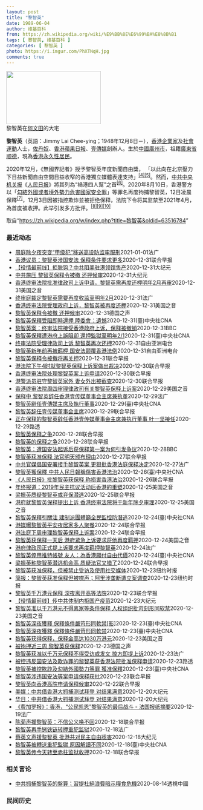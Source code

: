 ```yaml
---
layout: post
title: "黎智英"
date: 1989-06-04
author: 维基百科
from: https://zh.wikipedia.org/wiki/%E9%BB%8E%E6%99%BA%E8%8B%B1
tags: [ 黎智英, 维基百科 ]
categories: [ 黎智英 ]
photo: https://i.imgur.com/PhXTNqH.jpg
comments: true
---
```

<div class="mw-parser-output"><div id="noteTA-3146cf78" class="noteTA"><div class="noteTA-group"><div data-noteta-group-source="module" data-noteta-group="IT"></div></div><div class="noteTA-local"><div data-noteta-code="zh:巧克力; zh-tw:巧克力; zh-hk:朱古力; zh-cn:巧克力;"></div><div data-noteta-code="zh-tw:黑道; zh-hk:黑社會; zh-cn:黑社会;"></div><div data-noteta-code="zh-tw:飯店; zh-hk:酒店; zh-cn:饭店;"></div><div data-noteta-code="zh-tw:伍佛維茲; zh-hk:沃夫維茲 ;zh-cn:沃尔福威茨;"></div></div></div>

<div class="thumb tright"><div class="thumbinner" style="width:252px;"><a href="/wiki/File:Jimmy_Lai_Chee-ying_home_in_Ho_Man_Tin_20200418.png" class="image"><img alt="" src="//upload.wikimedia.org/wikipedia/commons/thumb/9/9f/Jimmy_Lai_Chee-ying_home_in_Ho_Man_Tin_20200418.png/250px-Jimmy_Lai_Chee-ying_home_in_Ho_Man_Tin_20200418.png" decoding="async" width="250" height="140" class="thumbimage" srcset="//upload.wikimedia.org/wikipedia/commons/thumb/9/9f/Jimmy_Lai_Chee-ying_home_in_Ho_Man_Tin_20200418.png/375px-Jimmy_Lai_Chee-ying_home_in_Ho_Man_Tin_20200418.png 1.5x, //upload.wikimedia.org/wikipedia/commons/thumb/9/9f/Jimmy_Lai_Chee-ying_home_in_Ho_Man_Tin_20200418.png/500px-Jimmy_Lai_Chee-ying_home_in_Ho_Man_Tin_20200418.png 2x" data-file-width="861" data-file-height="481"></a>  <div class="thumbcaption"><div class="magnify"><a href="/wiki/File:Jimmy_Lai_Chee-ying_home_in_Ho_Man_Tin_20200418.png" class="internal" title="放大"></a></div>黎智英在<a href="/wiki/%E4%BD%95%E6%96%87%E7%94%B0" title="何文田">何文田</a>的大宅</div></div></div>
<p><b>黎智英</b>（英語：<span lang="en">Jimmy Lai Chee-ying</span>；1948年12月8日<span class="useeditintro" title="Template:BLP editintro">－</span>），<a href="/wiki/%E9%A6%99%E6%B8%AF" title="香港">香港</a><a href="/wiki/%E4%BC%81%E4%B8%9A%E5%AE%B6" title="企业家">企業家</a>及<a href="/wiki/%E7%A4%BE%E6%9C%83%E9%81%8B%E5%8B%95" title="社會運動">社會運動</a>人士，<a href="/wiki/%E4%BD%90%E4%B8%B9%E5%A5%B4" title="佐丹奴">佐丹奴</a>、<a href="/wiki/%E8%98%8B%E6%9E%9C%E6%97%A5%E5%A0%B1_(%E9%A6%99%E6%B8%AF)" title="蘋果日報 (香港)">香港蘋果日報</a>、<a href="/wiki/%E5%A3%B9%E5%82%B3%E5%AA%92" title="壹傳媒">壹傳媒</a>創辦人。生於<a href="/wiki/%E4%B8%AD%E8%8F%AF%E6%B0%91%E5%9C%8B_(%E5%A4%A7%E9%99%B8%E6%99%82%E6%9C%9F)" class="mw-redirect" title="中華民國 (大陸時期)">中國</a><a href="/wiki/%E5%BB%A3%E5%B7%9E%E5%B8%82_(%E4%B8%AD%E8%8F%AF%E6%B0%91%E5%9C%8B)" title="廣州市 (中華民國)">廣州市</a>，祖籍<a href="/wiki/%E5%BB%A3%E6%9D%B1%E7%9C%81_(%E4%B8%AD%E8%8F%AF%E6%B0%91%E5%9C%8B)" title="廣東省 (中華民國)">廣東省</a><a href="/wiki/%E9%A1%BA%E5%BE%B7" class="mw-redirect" title="顺德">顺德</a>，現為<a href="/wiki/%E9%A6%99%E6%B8%AF%E5%B1%85%E6%B0%91#永久性居民" title="香港居民">香港永久性居民</a>。
</p><p>2020年12月，《無國界記者》授予黎智英年度新聞自由獎， 「以此向在北京壓力下日益新聞自由空間日益收窄的香港獨立媒體表達支持」<sup id="cite_ref-6" class="reference"><a href="#cite_note-6">[4]</a></sup><sup id="cite_ref-7" class="reference"><a href="#cite_note-7">[5]</a></sup>。然而，<a href="/wiki/%E4%B8%AD%E5%85%B1%E4%B8%AD%E5%A4%AE%E6%9C%BA%E5%85%B3%E6%8A%A5" title="中共中央机关报">中共中央机关报</a>《<a href="/wiki/%E4%BA%BA%E6%B0%91%E6%97%A5%E6%8A%A5" title="人民日报">人民日报</a>》將其列為“禍港四人幫”之首<sup id="cite_ref-8" class="reference"><a href="#cite_note-8">[6]</a></sup>。2020年8月10日，香港警方以「<a href="/wiki/%E4%B8%AD%E8%8F%AF%E4%BA%BA%E6%B0%91%E5%85%B1%E5%92%8C%E5%9C%8B%E9%A6%99%E6%B8%AF%E7%89%B9%E5%88%A5%E8%A1%8C%E6%94%BF%E5%8D%80%E7%B6%AD%E8%AD%B7%E5%9C%8B%E5%AE%B6%E5%AE%89%E5%85%A8%E6%B3%95" title="中華人民共和國香港特別行政區維護國家安全法">勾結外國或者境外勢力危害國家安全罪</a>」等罪名再度拘捕黎智英，12日凌晨保釋<sup id="cite_ref-9" class="reference"><a href="#cite_note-9">[7]</a></sup>，12月3日因被指控欺诈並被拒绝保释，法院下令将其监禁至2021年4月，為首度被收押。此举引发多方批评。<sup id="cite_ref-10" class="reference"><a href="#cite_note-10">[8]</a></sup><sup id="cite_ref-11" class="reference"><a href="#cite_note-11">[9]</a></sup><sup id="cite_ref-over100_12-0" class="reference"><a href="#cite_note-over100-12">[10]</a></sup>
</p>
</div><noscript><img src="//zh.wikipedia.org/wiki/Special:CentralAutoLogin/start?type=1x1" alt="" title="" width="1" height="1" style="border: none; position: absolute;"></noscript>
<div class="printfooter">取自“<a dir="ltr" href="https://zh.wikipedia.org/w/index.php?title=黎智英&amp;oldid=63516784">https://zh.wikipedia.org/w/index.php?title=黎智英&amp;oldid=63516784</a>”</div><div id="recent-news"><h3>最近动态</h3><ul><li><a href="https://nodebe4.github.io/waimei/2021-01-01/%E5%91%A8%E5%BA%AD%E9%99%A4%E5%A4%95%E5%A4%9C%E7%AA%81%E5%8F%98-%E7%94%B2%E7%BA%A7%E7%8A%AF-%E7%A7%BB%E9%80%81%E9%AB%98%E8%AE%BE%E9%98%B2%E7%9B%91%E7%89%A2%E6%9C%8D%E5%88%91" title="周庭除夕夜突变“甲级犯”移送高设防监牢服刑—— 01/01/2021 - 07:28 港府“屈辱”异见者可谓无所不用其极，壹传媒创办人黎智英被铁链绑腰出庭是一例子，而前香港众志成员周庭在除夕夜突...">周庭除夕夜突变“甲级犯”移送高设防监牢服刑</a><time>2021-01-01</time><a class="tag">法广</a></li>
<li><a href="https://nodebe4.github.io/waimei/2020-12-31/%E9%A6%99%E6%B8%AF%E8%AE%AE%E5%91%98-%E9%BB%8E%E6%99%BA%E8%8B%B1%E6%B6%89%E5%9B%BD%E5%AE%89%E6%B3%95-%E4%BF%9D%E9%87%8A%E6%9D%A1%E4%BB%B6%E8%A6%81%E6%B1%82%E6%9B%B4%E5%A4%9A" title="香港议员：黎智英涉国安法 保释条件要求更多—— 香港终审法院批准律政司就壹传媒创办人黎智英保释案提出的上诉许可，黎智英需即时还押至2月初再讯。香港行政会议成员、资深大律师汤家骅表示，因案件涉及香...">香港议员：黎智英涉国安法 保释条件要求更多</a><time>2020-12-31</time><a class="tag">联合早报</a></li>
<li><a href="https://nodebe4.github.io/waimei/2020-12-31/%E5%BD%B9%E6%83%85%E6%9C%80%E5%89%8D%E7%BA%BF-%E6%8B%92%E8%84%B1%E9%92%A9-%E4%B8%AD%E5%85%B1%E9%98%BB%E7%BE%8E%E9%A9%BB%E6%B8%AF%E9%A2%86%E9%A6%86%E5%94%AE%E4%BA%A7" title="【役情最前线】拒脱钩？中共阻美驻港领馆售产—— 【大纪元2021年01月01日讯】（大纪元香港新闻中心报导）香港终审法院受理律政司上诉申请，壹传媒创办人黎智英遭再度还押；中共阻挠美驻港领事馆出售...">【役情最前线】拒脱钩？中共阻美驻港领馆售产</a><time>2020-12-31</time><a class="tag">大纪元</a></li>
<li><a href="https://nodebe4.github.io/waimei/2020-12-31/%E4%B8%AD%E5%85%B1%E6%96%BD%E5%8E%8B-%E9%BB%8E%E6%99%BA%E8%8B%B1%E4%BF%9D%E9%87%8A%E4%BB%A4%E8%A2%AB%E6%92%A4-%E8%BF%98%E6%8A%BC%E5%80%99%E5%AE%A1" title="中共施压 黎智英保释令被撤 还押候审—— 【大纪元2021年01月01日讯】一个多星期前刚刚获得保释的《苹果日报》创始人黎智英，在2020年最后一天再次被收押。 综合香港媒体报导，终审法院周四（...">中共施压 黎智英保释令被撤 还押候审</a><time>2020-12-31</time><a class="tag">大纪元</a></li>
<li><a href="https://nodebe4.github.io/waimei/2020-12-31/%E9%A6%99%E6%B8%AF%E7%BB%88%E5%AE%A1%E6%B3%95%E9%99%A2%E6%89%B9%E5%87%86%E5%BE%8B%E6%94%BF%E5%8F%B8%E4%B8%8A%E8%AF%89%E7%94%B3%E8%AF%B7-%E9%BB%8E%E6%99%BA%E8%8B%B1%E9%9C%80%E5%86%8D%E5%BA%A6%E8%BF%98%E6%9F%99%E6%98%8E%E5%B9%B42%E6%9C%88%E5%86%8D%E5%AE%A1" title="香港终审法院批准律政司上诉申请，黎智英需再度还柙明年2月再审—— Thu, 31 Dec 2020 15:10:57 GMT 香港壹传媒创办人黎智英在终审法院外被押送进一辆监狱警车。（2020年...">香港终审法院批准律政司上诉申请，黎智英需再度还柙明年2月再审</a><time>2020-12-31</time><a class="tag">美国之音</a></li>
<li><a href="https://nodebe4.github.io/waimei/2020-12-31/%E7%BB%88%E5%AE%A1%E5%BA%AD%E8%A3%81%E5%AE%9A%E9%BB%8E%E6%99%BA%E8%8B%B1%E9%9C%80%E8%A6%81%E5%86%8D%E5%BA%A6%E6%94%B6%E7%9B%91%E8%87%B3%E6%98%8E%E5%B9%B42%E6%9C%88" title="终审庭裁定黎智英需要再度收监至明年2月—— 31/12/2020 - 11:22 香港终审法31日批准律政司的羈押申請，壹傳媒创办人黎智英因此立即需要重新收监至明年2月。高等法院上周批准黎智英的...">终审庭裁定黎智英需要再度收监至明年2月</a><time>2020-12-31</time><a class="tag">法广</a></li>
<li><a href="https://nodebe4.github.io/waimei/2020-12-31/%E9%A6%99%E6%B8%AF%E7%BB%88%E5%AE%A1%E6%B3%95%E9%99%A2%E5%8F%97%E7%90%86%E6%94%BF%E5%BA%9C%E4%B8%8A%E8%AF%89-%E9%BB%8E%E6%99%BA%E8%8B%B1%E8%A2%AB%E5%86%8D%E5%BA%A6%E8%BF%98%E6%9F%99" title="香港终审法院受理政府上诉，黎智英被再度还柙—— Thu, 31 Dec 2020 12:29:17 GMT 香港警察押送壹传媒创办人黎智英离开法院。（2020年12月31日） 香港壹传媒创办人黎...">香港终审法院受理政府上诉，黎智英被再度还柙</a><time>2020-12-31</time><a class="tag">美国之音</a></li>
<li><a href="https://nodebe4.github.io/waimei/2020-12-31/%E9%BB%8E%E6%99%BA%E8%8B%B1%E4%BF%9D%E9%87%8A%E4%BB%A4%E8%A2%AB%E6%92%A4-%E8%BF%98%E6%8A%BC%E5%80%99%E5%AE%A1" title="黎智英保释令被撤 还押候审—— 文山2020-12-31T11:27:07.432Z (德国之声中文网) 12月31日，香港终审法院在听取了上诉方香港律政司以及辩方黎智英方面的陈词后，做出了撤销...">黎智英保释令被撤 还押候审</a><time>2020-12-31</time><a class="tag">德国之声</a></li>
<li><a href="https://nodebe4.github.io/waimei/2020-12-31/%E9%BB%8E%E6%99%BA%E8%8B%B1%E4%BF%9D%E9%87%8B%E5%8F%97%E9%98%BB%E5%8D%B3%E6%99%82%E9%82%84%E6%8A%BC-%E9%99%B8%E5%A7%94%E6%9C%83-%E9%81%BA%E6%86%BE" title="黎智英保釋受阻即時還押 陸委會：遺憾—— （中央社記者賴言曦台北31日電）香港終審法院今天批准律政司上訴，壹傳媒集團創辦人黎智英即時還押。陸委會發言人邱垂正對此表示，此案受到國際社會及台灣的高度...">黎智英保釋受阻即時還押  陸委會：遺憾</a><time>2020-12-31</time><a class="tag">(臺)中央社CNA</a></li>
<li><a href="https://nodebe4.github.io/waimei/2020-12-31/%E9%BB%8E%E6%99%BA%E8%8B%B1%E6%A1%88-%E7%BB%88%E5%AE%A1%E6%B3%95%E9%99%A2%E6%8E%A5%E5%8F%97%E9%A6%99%E6%B8%AF%E6%94%BF%E5%BA%9C%E4%B8%8A%E8%AF%89-%E4%BF%9D%E9%87%8A%E8%A2%AB%E6%92%A4%E9%94%80" title="黎智英案：终审法院接受香港政府上诉，保释被撤销—— 黎智英案：终审法院接受香港政府上诉，保释被撤销 24 分钟前 香港壹传媒集团创办人黎智英被控违反港区国安法以及一项“欺诈罪”，早前申请等候审讯...">黎智英案：终审法院接受香港政府上诉，保释被撤销</a><time>2020-12-31</time><a class="tag">BBC</a></li>
<li><a href="https://nodebe4.github.io/waimei/2020-12-31/%E9%BB%8E%E6%99%BA%E8%8B%B1%E4%BF%9D%E9%87%8B%E9%81%AD%E6%B8%AF%E5%BA%9C%E4%B8%8A%E8%A8%B4%E9%98%BB%E5%8D%BB-%E9%82%84%E6%8A%BC%E7%9B%A3%E7%8D%84%E8%87%B3%E6%98%8E%E5%B9%B42-1" title="黎智英保釋遭港府上訴阻卻 還押監獄至明年2/1—— 壹傳媒創辦人黎智英23日獲得保釋後，香港終審法院31日裁決他還押至2021年2月1日進行上訴審訊。圖為2020年12月12日黎智英繫著鐵鍊出庭...">黎智英保釋遭港府上訴阻卻 還押監獄至明年2/1</a><time>2020-12-31</time><a class="tag">(臺)中央社CNA</a></li>
<li><a href="https://nodebe4.github.io/waimei/2020-12-31/%E7%BB%88%E5%AE%A1%E6%B3%95%E9%99%A2%E5%8F%97%E7%90%86%E5%BE%8B%E6%94%BF%E5%8F%B8%E4%B8%8A%E8%AF%89-%E9%BB%8E%E6%99%BA%E8%8B%B1%E5%86%8D%E6%AC%A1%E8%BF%98%E6%9F%99" title="终审法院受理律政司上诉 黎智英再次还柙—— 被控身负欺诈罪和《香港国安法》下“勾结外国或境外势力危害国家安全”罪的黎智英，上周三（23日）获高等法院批准保释，律政司不服，向终审法院提出上诉，由首...">终审法院受理律政司上诉  黎智英再次还柙</a><time>2020-12-31</time><a class="tag">自由亚洲电台</a></li>
<li><a href="https://nodebe4.github.io/waimei/2020-12-31/%E9%BB%8E%E6%99%BA%E8%8B%B1%E6%96%B0%E5%B9%B4%E5%89%8D%E5%86%8D%E8%A2%AB%E7%BE%81%E6%9F%99-%E5%9B%BD%E5%AE%89%E6%B3%95%E9%A2%A0%E8%A6%86%E9%A6%99%E6%B8%AF%E6%B3%95%E4%BE%8B" title="黎智英新年前再被羁柙 国安法颠覆香港法例—— 身负欺诈罪和《香港国安法》控罪的壹传媒创办人黎智英，上周获香港高等法院批准保释，律政司不服，向终审法院提出上诉。终院周四（31日）批准律政司上诉申请...">黎智英新年前再被羁柙   国安法颠覆香港法例</a><time>2020-12-31</time><a class="tag">自由亚洲电台</a></li>
<li><a href="https://nodebe4.github.io/waimei/2020-12-31/%E9%BB%8E%E6%99%BA%E8%8B%B1%E4%BF%9D%E9%87%8A%E4%BB%A4%E8%A2%AB%E6%92%A4%E5%B0%86%E5%86%8D%E5%85%B3%E6%8A%BC" title="黎智英保释令被撤将再关押—— 黎智英（中）今早步入终审法院，就保释申请上诉案出庭聆讯。（彭博社） 香港终审法院今天（31日）撤销壹传媒创办人黎智英的保释令，他在2020年最后一天将再被关押至2月...">黎智英保释令被撤将再关押</a><time>2020-12-31</time><a class="tag">联合早报</a></li>
<li><a href="https://nodebe4.github.io/waimei/2020-12-30/%E6%B8%AF%E6%B3%95%E9%99%A2%E4%B8%8B%E5%8D%884%E6%97%B6%E5%B0%B1%E9%BB%8E%E6%99%BA%E8%8B%B1%E4%BF%9D%E9%87%8A%E4%B8%8A%E8%AF%89%E6%A1%88%E5%81%9A%E5%87%BA%E8%A3%81%E5%86%B3" title="港法院下午4时就黎智英保释上诉案做出裁决—— 香港终审法院今早（31日）开庭处理律政司就壹传媒创办人黎智英获批保释的上诉申请许可，法庭听取双方陈词后，下午4时将做出裁决。 据香港电台报道，黎智英...">港法院下午4时就黎智英保释上诉案做出裁决</a><time>2020-12-30</time><a class="tag">联合早报</a></li>
<li><a href="https://nodebe4.github.io/waimei/2020-12-30/%E9%A6%99%E6%B8%AF%E7%BB%88%E5%AE%A1%E6%B3%95%E9%99%A2%E5%A4%84%E7%90%86%E9%BB%8E%E6%99%BA%E8%8B%B1%E6%A1%88%E4%B8%8A%E8%AF%89%E7%94%B3%E8%AF%B7" title="香港终审法院处理黎智英案上诉申请—— 香港终审法院今早开庭处理律政司就壹传媒创办人黎智英获批保释的上诉申请许可，案件由首席法官马道立、常任法官李义、常任法官张举能处理，预计聆讯一小时。 综合香港...">香港终审法院处理黎智英案上诉申请</a><time>2020-12-30</time><a class="tag">联合早报</a></li>
<li><a href="https://nodebe4.github.io/waimei/2020-12-30/%E6%B8%AF%E8%AD%A6%E6%B4%BE%E5%91%98%E9%A9%BB%E5%AE%88%E9%BB%8E%E6%99%BA%E8%8B%B1%E5%AE%B6%E5%A4%96-%E5%A6%BB%E5%A5%B3%E5%A4%96%E5%87%BA%E8%A2%AB%E6%88%AA%E6%9F%A5" title="港警派员驻守黎智英家外 妻女外出被截查—— 壹传媒创始人黎智英自上周三（23日）以不准离开住所等多项条件获准保释后，警方连续四天派驻警车在黎寓所外候命，疑是加强戒备，防止有人潜逃。黎智英妻子及女...">港警派员驻守黎智英家外 妻女外出被截查</a><time>2020-12-30</time><a class="tag">联合早报</a></li>
<li><a href="https://nodebe4.github.io/waimei/2020-12-29/%E9%A6%99%E6%B8%AF%E7%BB%88%E5%AE%A1%E6%B3%95%E9%99%A2%E5%91%A8%E5%9B%9B%E5%AE%A1%E7%90%86%E5%BE%8B%E6%94%BF%E5%8F%B8%E6%9C%89%E5%85%B3%E9%BB%8E%E6%99%BA%E8%8B%B1%E4%BF%9D%E9%87%8A%E4%B8%8A%E8%AF%89%E6%A1%88" title="香港终审法院周四审理律政司有关黎智英保释上诉案—— Tue, 29 Dec 2020 16:05:29 GMT 资料照：香港传媒大亨黎智英 香港终审法院定于星期四（12月31日）开庭审理律政司对...">香港终审法院周四审理律政司有关黎智英保释上诉案</a><time>2020-12-29</time><a class="tag">美国之音</a></li>
<li><a href="https://nodebe4.github.io/waimei/2020-12-29/%E4%BF%9D%E9%87%8A%E4%B8%AD-%E9%BB%8E%E6%99%BA%E8%8B%B1%E8%BE%9E%E4%BB%BB%E9%A6%99%E6%B8%AF%E5%A3%B9%E4%BC%A0%E5%AA%92%E8%91%A3%E4%BA%8B%E4%BC%9A%E4%B8%BB%E5%B8%AD%E5%85%BC%E6%89%A7%E8%91%A3" title="保释中 黎智英辞任香港壹传媒董事会主席兼执董—— 29/12/2020 - 13:30 香港壹传媒12月29日宣布，其创办人黎智英辞任董事会主席兼执行董事，以便有更多时间处理其个人事务。该集团并...">保释中 黎智英辞任香港壹传媒董事会主席兼执董</a><time>2020-12-29</time><a class="tag">法广</a></li>
<li><a href="https://nodebe4.github.io/waimei/2020-12-29/%E9%BB%8E%E6%99%BA%E8%8B%B1%E8%BE%AD%E4%BB%BB%E5%A3%B9%E5%82%B3%E5%AA%92%E4%B8%BB%E5%B8%AD%E5%8F%8A%E5%9F%B7%E8%A1%8C%E8%91%A3%E4%BA%8B" title="黎智英辭任壹傳媒主席及執行董事—— （中央社記者張謙香港29日電）香港壹傳媒集團今晚公布，黎智英自今天起辭任董事會主席及執行董事，現任非執行董事葉一堅獲委任為主席。 公布表示，黎智英辭任主席及執...">黎智英辭任壹傳媒主席及執行董事</a><time>2020-12-29</time><a class="tag">(臺)中央社CNA</a></li>
<li><a href="https://nodebe4.github.io/waimei/2020-12-29/%E9%BB%8E%E6%99%BA%E8%8B%B1%E8%BE%9E%E4%BB%BB%E5%A3%B9%E4%BC%A0%E5%AA%92%E8%91%A3%E4%BA%8B%E4%BC%9A%E4%B8%BB%E5%B8%AD" title="黎智英辞任壹传媒董事会主席—— 香港壹传媒今天（29日）宣布，黎智英已辞任董事会主席兼公司执行董事，以便有更多时间处理其个人事务。 据网媒香港01报道，黎智英为壹传媒创办人兼大股东，日前被控违反...">黎智英辞任壹传媒董事会主席</a><time>2020-12-29</time><a class="tag">联合早报</a></li>
<li><a href="https://nodebe4.github.io/waimei/2020-12-29/%E6%AD%A3%E5%9C%A8%E4%BF%9D%E9%87%8A%E7%9A%84%E9%BB%8E%E6%99%BA%E8%8B%B1%E8%BE%9E%E4%BB%BB%E9%A6%99%E6%B8%AF%E5%A3%B9%E4%BC%A0%E5%AA%92%E8%91%A3%E4%BA%8B%E4%BC%9A%E4%B8%BB%E5%B8%AD%E5%85%BC%E6%89%A7%E8%A1%8C%E8%91%A3%E4%BA%8B-%E5%8F%B6%E4%B8%80%E5%9D%9A%E6%8E%A5%E4%BB%BB" title="正在保释的黎智英辞任香港壹传媒董事会主席兼执行董事 叶一坚接任—— 2020-12-29T11:11:35Z 路透香港12月29日 - 香港壹传媒周二宣布，黎智英已辞任董事会主席兼执行董事，今天...">正在保释的黎智英辞任香港壹传媒董事会主席兼执行董事 叶一坚接任</a><time>2020-12-29</time><a class="tag">路透</a></li>
<li><a href="https://nodebe4.github.io/waimei/2020-12-28/%E9%BB%8E%E6%99%BA%E8%8B%B1%E4%BF%9D%E9%87%8A%E4%B9%8B%E4%BA%89" title="黎智英保释之争—— 被指控违法《香港国安法》等罪名的香港壹传媒创办人黎智英，在被还押近三周后，在圣诞节前获准保释。针对这一事态发展，香港亲北京阵营与中国官媒密集发声，抨击法官准许“乱港头目”保释...">黎智英保释之争</a><time>2020-12-28</time><a class="tag">联合早报</a></li>
<li><a href="https://nodebe4.github.io/waimei/2020-12-28/%E9%BB%8E%E6%99%BA%E8%8B%B1%E7%9A%84%E4%BF%9D%E9%87%8A%E4%B9%8B%E4%BA%89" title="黎智英的保释之争—— 黎智英（中）上周三获准保释后，步出香港高等法院。（彭博社） 面对勾结外国势力危害国家安全指控的香港壹传媒创办人黎智英被还押近三周后，在圣诞节前获准保释。在群体中引发巨大争议...">黎智英的保释之争</a><time>2020-12-28</time><a class="tag">联合早报</a></li>
<li><a href="https://nodebe4.github.io/waimei/2020-12-28/%E9%BB%8E%E6%99%BA%E8%8B%B1-%E9%81%AD%E5%9B%BD%E5%AE%89%E6%B3%95%E8%B5%B7%E8%AF%89%E5%90%8E%E8%8E%B7%E4%BF%9D%E9%87%8A%E7%AC%AC%E4%B8%80%E6%A1%88%E4%B8%BA%E4%BD%95%E5%BC%95%E5%8F%91%E4%BA%89%E8%AE%AE" title="黎智英：遭国安法起诉后获保释第一案为何引发争议—— 黎智英：遭国安法起诉后获保释第一案为何引发争议 7 分钟前 香港壹传媒集团创办人黎智英被控违反《港区国安法》以及早前的一项“欺诈罪”，香港高等...">黎智英：遭国安法起诉后获保释第一案为何引发争议</a><time>2020-12-28</time><a class="tag">BBC</a></li>
<li><a href="https://nodebe4.github.io/waimei/2020-12-27/%E9%BB%8E%E6%99%BA%E8%8B%B1%E8%8E%B7%E5%87%86%E4%BF%9D%E9%87%8A-%E6%B3%95%E5%AE%98%E6%98%8E%E5%A4%A9%E9%A2%81%E5%B8%83%E7%90%86%E7%94%B1" title="黎智英获准保释 法官明天颁布理由—— 高等法院法官李运腾上周三（23日）批准涉嫌违反《港区国安法》的壹传媒集团主席黎智英以现金1000万港元（约171万新元）保释候讯，书面理由将于明天（29日）...">黎智英获准保释 法官明天颁布理由</a><time>2020-12-27</time><a class="tag">联合早报</a></li>
<li><a href="https://nodebe4.github.io/waimei/2020-12-27/%E4%B8%AD%E5%85%B1%E5%AE%98%E5%AA%92%E5%80%A1%E5%9B%BD%E5%AE%89%E7%BD%B2%E6%8E%A5%E6%89%8B%E9%BB%8E%E6%99%BA%E8%8B%B1%E6%A1%88-%E6%9B%B4%E7%8B%A0%E6%89%B9%E9%A6%99%E6%B8%AF%E6%B3%95%E5%BA%AD%E4%BF%9D%E9%87%8A%E5%86%B3%E5%AE%9A" title="中共官媒倡国安署接手黎智英案 更狠批香港法庭保释决定—— 27/12/2020 - 09:39 香港首名被控勾结外国势力的壹传媒创办人黎智英，现正保释出外候审，当地最高级的终审法院将于本周四(3...">中共官媒倡国安署接手黎智英案 更狠批香港法庭保释决定</a><time>2020-12-27</time><a class="tag">法广</a></li>
<li><a href="https://nodebe4.github.io/waimei/2020-12-26/%E9%BB%8E%E6%99%BA%E8%8B%B1%E7%8D%B2%E4%BF%9D%E9%87%8B-%E4%B8%AD%E5%85%B1%E4%BA%BA%E6%B0%91%E6%97%A5%E5%A0%B1%E7%A8%B1%E5%82%B7%E5%AE%B3%E9%A6%99%E6%B8%AF%E6%B3%95%E6%B2%BB" title="黎智英獲保釋 中共人民日報稱傷害香港法治—— 香港壹傳媒集團創辦人黎智英獲法庭批准保釋，中共黨媒人民日報26日發表文章稱，黎智英案具指標意義，若法院不能「秉公處理」，將傷害香港法治。（圖取自人民...">黎智英獲保釋 中共人民日報稱傷害香港法治</a><time>2020-12-26</time><a class="tag">(臺)中央社CNA</a></li>
<li><a href="https://nodebe4.github.io/waimei/2020-12-26/%E4%BA%BA%E6%B0%91%E6%97%A5%E6%8A%A5-%E6%89%B9%E9%BB%8E%E6%99%BA%E8%8B%B1%E8%8E%B7%E4%BF%9D%E9%87%8A-%E7%A7%B0%E6%8D%9F%E5%AE%B3%E9%A6%99%E6%B8%AF%E6%B3%95%E6%B2%BB" title="《人民日报》批黎智英获保释 称损害香港法治—— 黎智英（中）23日获保释后离开香港高等法院。（彭博社） 香港高等法院23日批准黎智英保释，引起大陆高度关注。党媒《人民日报》26日晚上发文，直指批...">《人民日报》批黎智英获保释 称损害香港法治</a><time>2020-12-26</time><a class="tag">联合早报</a></li>
<li><a href="https://nodebe4.github.io/waimei/2020-12-25/%E5%B9%B4%E7%BB%88%E6%8A%A5%E9%81%93-2019%E5%B9%B4%E6%B0%91%E4%B8%BB%E6%8A%97%E8%AE%AE%E6%B4%BB%E5%8A%A8%E5%90%8E%E9%A6%99%E6%B8%AF%E7%9A%84%E9%87%8D%E5%A1%91" title="年终报道：2019年民主抗议活动后香港的重塑—— Sat, 26 Dec 2020 02:45:22 GMT 香港传媒大亨、《苹果日报》创始人黎智英(中)在香港出庭前被惩教署人员押送上一辆囚车。...">年终报道：2019年民主抗议活动后香港的重塑</a><time>2020-12-25</time><a class="tag">美国之音</a></li>
<li><a href="https://nodebe4.github.io/waimei/2020-12-25/%E6%A2%81%E6%8C%AF%E8%8B%B1%E8%B4%A8%E7%96%91%E9%BB%8E%E6%99%BA%E8%8B%B1%E6%88%96%E5%BC%83%E4%BF%9D%E6%BD%9C%E9%80%83" title="梁振英质疑黎智英或弃保潜逃—— 黎智英（中）23日获批准保释外出离开法庭，该决定被香港前特首、中国全国政协副主席梁振英质疑，认为黎智英有弃保潜逃的可能性。（路透社档案照） 壹传媒集团创办人黎智英...">梁振英质疑黎智英或弃保潜逃</a><time>2020-12-25</time><a class="tag">联合早报</a></li>
<li><a href="https://nodebe4.github.io/waimei/2020-12-25/%E6%B8%AF%E5%BA%9C%E5%B0%B1%E9%BB%8E%E6%99%BA%E8%8B%B1%E4%BF%9D%E9%87%8A%E6%8F%90%E5%87%BA%E4%B8%8A%E8%AF%89-%E9%A6%99%E6%B8%AF%E7%BB%88%E5%AE%A1%E6%B3%95%E9%99%A2%E5%B0%86%E4%BA%8E%E6%96%B0%E5%B9%B4%E9%99%A4%E5%A4%95%E5%AE%A1%E7%90%86" title="港府就黎智英保释提出上诉 香港终审法院将于新年除夕审理—— Fri, 25 Dec 2020 12:47:43 GMT 香港壹传媒创办人黎智英获得保释离开香港高等法院。（2020年12月23日）...">港府就黎智英保释提出上诉 香港终审法院将于新年除夕审理</a><time>2020-12-25</time><a class="tag">美国之音</a></li>
<li><a href="https://nodebe4.github.io/waimei/2020-12-24/%E9%BB%8E%E6%99%BA%E8%8B%B1%E4%BF%9D%E9%87%8B%E5%BC%95%E9%97%9C%E6%B3%A8-%E5%BB%BA%E5%88%B6%E6%B4%BE%E5%9C%98%E9%AB%94%E7%B1%B2%E5%85%A8%E6%B0%91%E7%9B%A3%E6%8E%A7%E9%98%B2%E6%BD%9B%E9%80%83" title="黎智英保釋引關注 建制派團體籲全民監控防潛逃—— （中央社記者張謙香港25日電）香港壹傳媒集團創辦人黎智英獲法庭批准保釋一事持續引起關注，建制派團體批評法院有關決定，並呼籲市民配合警方，以「全民...">黎智英保釋引關注 建制派團體籲全民監控防潛逃</a><time>2020-12-24</time><a class="tag">(臺)中央社CNA</a></li>
<li><a href="https://nodebe4.github.io/waimei/2020-12-24/%E6%B8%AF%E5%AA%92%E6%9B%9D%E9%BB%8E%E6%99%BA%E8%8B%B1%E5%B9%B3%E5%AE%89%E5%A4%9C%E5%B1%85%E5%AE%B6%E5%A4%9A%E4%BA%BA%E8%81%9A%E9%A4%90" title="港媒曝黎智英平安夜居家多人聚餐—— 被控欺诈罪与违反香港国安法的壹传媒创办人黎智英，23日获准保释后，被港媒曝光指他在疫情加剧背景下，24日平安夜在家中进行多人聚会。 据香港东网报道，昨天下午有...">港媒曝黎智英平安夜居家多人聚餐</a><time>2020-12-24</time><a class="tag">联合早报</a></li>
<li><a href="https://nodebe4.github.io/waimei/2020-12-24/%E6%B8%AF%E6%B3%95%E5%BA%AD%E4%B8%8B%E5%91%A8%E5%AE%A1%E7%90%86%E9%BB%8E%E6%99%BA%E8%8B%B1%E4%BF%9D%E9%87%8A%E4%B8%8A%E8%AF%89%E6%A1%88" title="港法庭下周审理黎智英保释上诉案—— 香港律政司昨天（24日）就壹传媒创办人黎智英获准保释提出上诉。消息人士透露，终审法院将在周二（29日）审理上诉案。 据香港《明报》报道，律政司已向终审法院提交...">港法庭下周审理黎智英保释上诉案</a><time>2020-12-24</time><a class="tag">联合早报</a></li>
<li><a href="https://nodebe4.github.io/waimei/2020-12-24/%E9%BB%8E%E6%99%BA%E8%8B%B1%E8%8E%B7%E4%BF%9D%E9%87%8A%E4%B8%80%E5%A4%A9%E5%90%8E-%E6%B8%AF%E5%BA%9C%E7%B4%A7%E6%80%A5%E4%B8%8A%E8%AF%89%E8%A6%81%E6%B1%82%E5%B0%86%E4%BB%96%E5%86%8D%E5%BA%A6%E7%BE%81%E6%8A%BC" title="黎智英获保释一天后 港府紧急上诉要求将他再度羁押—— Thu, 24 Dec 2020 17:18:01 GMT 香港壹传媒创办人黎智英（左）获得保释离开香港高等法院。（2020年12月23日）...">黎智英获保释一天后 港府紧急上诉要求将他再度羁押</a><time>2020-12-24</time><a class="tag">美国之音</a></li>
<li><a href="https://nodebe4.github.io/waimei/2020-12-24/%E6%B8%AF%E5%BA%9C%E5%BE%8B%E6%94%BF%E5%8F%B8%E6%AD%A3%E5%BC%8F%E6%8F%90%E4%B8%8A%E8%AF%89%E8%A6%81%E6%B1%82%E5%86%8D%E5%BA%A6%E7%BE%81%E6%8A%BC%E9%BB%8E%E6%99%BA%E8%8B%B1" title="港府律政司正式提上诉要求再度羁押黎智英—— 24/12/2020 - 13:34 香港高等法院12月23日批准还柙数日的壹传媒创办人黎智英保释回家，等候被指“勾结外国势力”和“地契欺诈”两案再讯...">港府律政司正式提上诉要求再度羁押黎智英</a><time>2020-12-24</time><a class="tag">法广</a></li>
<li><a href="https://nodebe4.github.io/waimei/2020-12-24/%E9%BB%8E%E6%99%BA%E8%8B%B1%E5%81%9C%E7%94%A8%E6%8E%A8%E7%89%B9%E5%B8%B3%E8%99%9F-%E5%8F%8B%E4%BA%BA-%E7%82%BA%E9%A6%99%E6%B8%AF%E9%A1%98%E4%BB%98%E8%87%AA%E7%94%B1%E4%BB%A3%E5%83%B9" title="黎智英停用推特帳號 友人：為香港願付自由代價—— 壹傳媒集團創辦人黎智英23日獲香港高等法院批准保釋後，他為香港民主發聲的推特帳號，24日已經停用，所有文章消失。（圖取自twitter.com/...">黎智英停用推特帳號 友人：為香港願付自由代價</a><time>2020-12-24</time><a class="tag">(臺)中央社CNA</a></li>
<li><a href="https://nodebe4.github.io/waimei/2020-12-24/%E6%A2%81%E6%8C%AF%E8%8B%B1%E7%A7%B0%E9%BB%8E%E6%99%BA%E8%8B%B1%E6%BD%9C%E9%80%83%E6%9C%BA%E4%BC%9A%E9%AB%98-%E8%B4%A8%E7%96%91%E6%B3%95%E5%AE%98%E5%8F%88%E9%94%99%E4%BA%86" title="梁振英称黎智英潜逃机会高 质疑法官又错了—— 壹传媒创办人黎智英昨天向香港高等法院申请保释获准，中国全国政协副主席、香港前特首梁振英则指黎智英潜逃的机会极高，质疑“法官又错了”。 黎智英早前被控...">梁振英称黎智英潜逃机会高 质疑法官又错了</a><time>2020-12-24</time><a class="tag">联合早报</a></li>
<li><a href="https://nodebe4.github.io/waimei/2020-12-23/%E9%BB%8E%E6%99%BA%E8%8B%B1%E8%8E%B7%E5%87%86%E4%BF%9D%E9%87%8A-%E4%BD%86%E8%A2%AB%E7%A6%81%E6%AD%A2%E5%8F%97%E8%AE%BF%E5%8F%8A%E4%BD%BF%E7%94%A8%E7%A4%BE%E4%BA%A4%E5%AA%92%E4%BD%93" title="黎智英获准保释，但被禁止受访及使用社交媒体—— TIFFANY MAY,TIFFANY MAY2020-12-24 10:06:36 媒体大亨黎智英上周被从香港一所监狱转移到另一所监狱。他的支持...">黎智英获准保释，但被禁止受访及使用社交媒体</a><time>2020-12-23</time><a class="tag">纽约时报</a></li>
<li><a href="https://nodebe4.github.io/waimei/2020-12-23/%E7%AE%80%E6%8A%A5-%E9%BB%8E%E6%99%BA%E8%8B%B1%E8%8E%B7%E5%87%86%E4%BF%9D%E9%87%8A%E4%BD%86%E8%A2%AB%E5%99%A4%E5%A3%B0-%E9%98%BF%E9%87%8C%E6%B6%89%E5%9E%84%E6%96%AD%E9%81%AD%E7%AB%8B%E6%A1%88%E8%B0%83%E6%9F%A5" title="简报：黎智英获准保释但被噤声；阿里涉垄断遭立案调查—— KONEY BAI,KONEY BAI2020-12-24 10:06:11 媒体大亨黎智英上周被从香港一所监狱转移到另一所监狱。他的支持...">简报：黎智英获准保释但被噤声；阿里涉垄断遭立案调查</a><time>2020-12-23</time><a class="tag">纽约时报</a></li>
<li><a href="https://nodebe4.github.io/waimei/2020-12-23/%E9%BB%8E%E6%99%BA%E8%8B%B1%E5%8D%83%E4%B8%87%E6%B8%AF%E5%85%83%E4%BF%9D%E9%87%8A-%E6%B7%B1%E5%A4%9C%E7%A6%BB%E5%BC%80%E9%AB%98%E7%AD%89%E6%B3%95%E9%99%A2" title="黎智英千万港元保释 深夜离开高等法院—— 昨晚约10时55分，黎智英（中）在律师陪同下走出香港高等法院。（彭博社） 壹传媒创办人黎智英早前被控欺诈罪与违反香港国安法，昨天向香港高等法院申请保释获...">黎智英千万港元保释 深夜离开高等法院</a><time>2020-12-23</time><a class="tag">联合早报</a></li>
<li><a href="https://nodebe4.github.io/waimei/2020-12-23/%E5%BD%B9%E6%83%85%E6%9C%80%E5%89%8D%E7%BA%BF-%E4%BC%A0%E4%B8%AD%E5%85%B1%E4%BD%93%E5%88%B6%E5%86%85%E6%8B%92%E5%9B%BD%E4%BA%A7%E7%96%AB%E8%8B%97" title="【役情最前线】传中共体制内拒国产疫苗—— 【大纪元2020年12月24日讯】（大纪元香港新闻中心报导）香港壹传媒创办人黎智英获准以1000万元保释；北京传出欲改组香港特首选委会，踢走民主派区议员...">【役情最前线】传中共体制内拒国产疫苗</a><time>2020-12-23</time><a class="tag">大纪元</a></li>
<li><a href="https://nodebe4.github.io/waimei/2020-12-23/%E9%BB%8E%E6%99%BA%E8%8B%B1%E5%87%86%E4%BB%A5%E5%8D%83%E4%B8%87%E6%B8%AF%E5%85%83%E4%B8%8D%E5%BE%97%E7%A6%BB%E5%AE%B6%E7%AD%89%E6%9D%A1%E4%BB%B6%E4%BF%9D%E9%87%8A-%E4%BA%BA%E6%9D%83%E7%BB%84%E7%BB%87%E6%89%B9%E8%8B%9B%E5%88%BB%E5%BD%A2%E5%90%8C%E8%BD%AF%E7%A6%81" title="黎智英准以千万港元不得离家等条件保释 人权组织批苛刻形同软禁—— Wed, 23 Dec 2020 17:42:03 GMT 香港壹传媒创办人黎智英于2020年12月23日获得保释离开香港高等法...">黎智英准以千万港元不得离家等条件保释 人权组织批苛刻形同软禁</a><time>2020-12-23</time><a class="tag">美国之音</a></li>
<li><a href="https://nodebe4.github.io/waimei/2020-12-23/%E9%BB%8E%E6%99%BA%E8%8B%B1%E6%B7%B1%E5%A4%9C%E7%8D%B2%E9%87%8B-%E4%BF%9D%E9%87%8B%E6%A2%9D%E4%BB%B6%E5%9A%B4%E8%8B%9B%E5%BD%A2%E5%90%8C%E8%BB%9F%E7%A6%81-%E5%BD%B1" title="黎智英深夜獲釋 保釋條件嚴苛形同軟禁[影]—— （中央社台北23日電）壹傳媒集團創辦人黎智英下午獲香港高等法院批准保釋，控方律政司隨即表示要提出上訴，要求繼續羈押黎智英，但遭法庭拒絕。辦妥手續後...">黎智英深夜獲釋 保釋條件嚴苛形同軟禁[影]</a><time>2020-12-23</time><a class="tag">(臺)中央社CNA</a></li>
<li><a href="https://nodebe4.github.io/waimei/2020-12-23/%E9%BB%8E%E6%99%BA%E8%8B%B1%E6%B7%B1%E5%A4%9C%E7%8D%B2%E9%87%8B-%E4%BF%9D%E9%87%8B%E6%A2%9D%E4%BB%B6%E5%9A%B4%E8%8B%9B%E5%BD%A2%E5%90%8C%E8%BB%9F%E7%A6%81" title="黎智英深夜獲釋 保釋條件嚴苛形同軟禁—— （中央社台北23日電）壹傳媒集團創辦人黎智英下午獲香港高等法院批准保釋，控方律政司隨即表示要提出上訴，要求繼續羈押黎智英，但遭法庭拒絕。辦妥手續後，黎智...">黎智英深夜獲釋 保釋條件嚴苛形同軟禁</a><time>2020-12-23</time><a class="tag">(臺)中央社CNA</a></li>
<li><a href="https://nodebe4.github.io/waimei/2020-12-23/%E9%BB%8E%E6%99%BA%E8%8B%B1%E8%8E%B7%E5%BE%97%E4%BF%9D%E9%87%8A-%E4%BF%9D%E9%87%8A%E9%87%91%E9%AB%98%E8%BE%BE1030%E4%B8%87%E6%B8%AF%E5%85%83" title="黎智英获得保释，保释金高达1030万港元—— Wed, 23 Dec 2020 13:44:30 GMT 香港民主人士黎智英被收押所警员押送。（2020年12月12日） 香港知名民主活动人士、媒...">黎智英获得保释，保释金高达1030万港元</a><time>2020-12-23</time><a class="tag">美国之音</a></li>
<li><a href="https://nodebe4.github.io/waimei/2020-12-23/%E8%A2%AB%E6%8B%98%E6%8A%BC%E8%BF%91%E4%B8%89%E5%91%A8-%E9%BB%8E%E6%99%BA%E8%8B%B1%E8%8E%B7%E4%BF%9D%E9%87%8A" title="被拘押近三周 &nbsp;黎智英获保释—— 2020-12-23T11:32:04.511Z 黎智英12月初再次被捕（图为2020年12月12日） （德国之声中文网）周三，香港《苹果日报》、壹传媒创办人黎...">被拘押近三周  黎智英获保释</a><time>2020-12-23</time><a class="tag">德国之声</a></li>
<li><a href="https://nodebe4.github.io/waimei/2020-12-23/%E9%BB%8E%E6%99%BA%E8%8B%B1%E8%8E%B7%E5%87%86%E4%BB%A5%E5%8D%83%E4%B8%87%E5%85%83%E4%BF%9D%E9%87%8A%E4%B8%8D%E5%BE%97%E5%8F%97%E8%AE%BF%E6%88%96%E5%8F%91%E6%96%87-%E6%8E%A7%E6%96%B9%E5%8D%B3%E6%8F%90%E4%B8%8A%E8%AF%89" title="黎智英获准以千万元保释不得受访或发文 控方即提上诉—— 23/12/2020 - 11:02 香港壹传媒创办人黎智英早前被控欺诈罪，被拒保释还押候讯，其后突遭加控一项《香港国安法》下“勾结外国或...">黎智英获准以千万元保释不得受访或发文 控方即提上诉</a><time>2020-12-23</time><a class="tag">法广</a></li>
<li><a href="https://nodebe4.github.io/waimei/2020-12-23/%E8%A2%AB%E6%8E%A7%E8%BF%9D%E5%8F%8D%E5%9B%BD%E5%AE%89%E6%B3%95%E5%8F%8A%E6%AC%BA%E8%AF%88%E7%BD%AA%E7%9A%84%E9%BB%8E%E6%99%BA%E8%8B%B1%E8%8E%B7%E9%A6%99%E6%B8%AF%E6%B3%95%E9%99%A2%E6%89%B9%E5%87%86%E4%BF%9D%E9%87%8A%E7%94%B3%E8%AF%B7" title="被控违反国安法及欺诈罪的黎智英获香港法院批准保释申请—— 2020-12-23T09:47:41Z 路透香港12月23日 - 因涉嫌违反香港国安法及及另一项欺诈罪而正遭还柙的壹传媒创办人兼主席黎...">被控违反国安法及欺诈罪的黎智英获香港法院批准保释申请</a><time>2020-12-23</time><a class="tag">路透</a></li>
<li><a href="https://nodebe4.github.io/waimei/2020-12-23/%E9%BB%8E%E6%99%BA%E8%8B%B1%E8%A2%AB%E6%8E%A7%E6%AC%BA%E8%A9%90%E5%8F%8A%E5%8B%BE%E7%B5%90%E5%A4%96%E5%9C%8B%E5%8B%A2%E5%8A%9B%E7%AD%89%E7%BD%AA-%E7%8D%B2%E5%87%86%E4%BF%9D%E9%87%8B" title="黎智英被控欺詐及勾結外國勢力等罪 獲准保釋—— 壹傳媒創辦人黎智英23日下午向香港高等法院申請保釋獲准，保釋金港幣1000萬元，另還加人事擔保。圖為12日黎智英繫著鐵鍊出庭。（圖取自香港電台網頁...">黎智英被控欺詐及勾結外國勢力等罪 獲准保釋</a><time>2020-12-23</time><a class="tag">(臺)中央社CNA</a></li>
<li><a href="https://nodebe4.github.io/waimei/2020-12-23/%E9%BB%8E%E6%99%BA%E8%8B%B1%E6%B6%89%E8%BF%9D%E5%9B%BD%E5%AE%89%E6%B3%95%E7%AD%89%E6%A1%88%E7%94%B3%E8%AF%B7%E4%BF%9D%E9%87%8A%E8%8E%B7%E6%89%B9" title="黎智英涉违国安法等案申请保释获批—— 壹传媒创办人黎智英早前被控欺诈，及触犯《香港国安法》等罪，香港高等法院今天批准其保释申请。图为黎智英本月12日在收押所被押上车辆，准备前往法院。（彭博社） ...">黎智英涉违国安法等案申请保释获批</a><time>2020-12-23</time><a class="tag">联合早报</a></li>
<li><a href="https://nodebe4.github.io/waimei/2020-12-22/%E9%BB%8E%E6%99%BA%E8%8B%B1%E5%90%91%E9%A6%99%E6%B8%AF%E9%AB%98%E9%99%A2%E7%94%B3%E8%AF%B7%E4%BF%9D%E9%87%8A%E5%80%99%E5%AE%A1" title="黎智英向香港高院申请保释候审—— 官司缠身的香港壹传媒创办人黎智英今天上午向高等法院国安法指定法官李运腾申请保释。 据星岛日报报道，黎智英先后被控欺诈罪，以及《香港国安法》中的“勾结外国或者境外...">黎智英向香港高院申请保释候审</a><time>2020-12-22</time><a class="tag">联合早报</a></li>
<li><a href="https://nodebe4.github.io/waimei/2020-12-20/%E7%BE%8E%E5%AA%92-%E4%B8%AD%E5%85%B1%E5%80%9F%E9%A6%99%E6%B8%AF%E5%A4%A7%E6%8A%93%E6%8D%95%E6%B5%8B%E8%AF%95%E6%8B%9C%E7%99%BB-%E5%AF%B9%E7%BB%93%E6%9E%9C%E6%BB%A1%E6%84%8F" title="美媒：中共借香港大抓捕测试拜登 对结果满意—— 【大纪元2020年12月21日讯】（大纪元记者黄慧编译报导）12月18日《华尔街日报》发表编辑部文章，指壹传媒创办人黎智英和其他香港民主人士被捕，...">美媒：中共借香港大抓捕测试拜登 对结果满意</a><time>2020-12-20</time><a class="tag">大纪元</a></li>
<li><a href="https://nodebe4.github.io/waimei/2020-12-20/%E5%8D%8E%E6%97%A5-%E4%B8%AD%E5%85%B1%E5%80%9F%E9%A6%99%E6%B8%AF%E5%A4%A7%E6%8A%93%E6%8D%95%E6%B5%8B%E8%AF%95%E6%8B%9C%E7%99%BB-%E5%AF%B9%E7%BB%93%E6%9E%9C%E6%BB%A1%E6%84%8F" title="华日：中共借香港大抓捕测试拜登 对结果满意—— 【大纪元2020年12月21日讯】（大纪元记者黄慧编译报导）12月18日《华尔街日报》发表编辑部文章，指壹传媒创办人黎智英和其他香港民主人士被捕，...">华日：中共借香港大抓捕测试拜登 对结果满意</a><time>2020-12-20</time><a class="tag">大纪元</a></li>
<li><a href="https://nodebe4.github.io/waimei/2020-12-19/%E8%B4%B9%E5%8A%A0%E7%BD%97%E6%8A%A5-%E9%A6%99%E6%B8%AF-%E5%85%AC%E6%B0%91%E5%87%AF%E6%81%A9-%E9%BB%8E%E6%99%BA%E8%8B%B1%E7%9A%84%E6%9C%80%E5%90%8E%E6%88%98%E6%96%97-%E6%B3%95%E5%9B%BD%E6%8A%A5%E7%BA%B8%E6%91%98%E8%A6%81" title="《费加罗报》：香港，“公民凯恩”黎智英的最后战斗 - 法国报纸摘要—— 19/12/2020 - 16:00 12月19日上市的法国大报关注点各有不同，中左翼的《世界报》日前邀请到世贸组织前总干...">《费加罗报》：香港，“公民凯恩”黎智英的最后战斗 - 法国报纸摘要</a><time>2020-12-19</time><a class="tag">法广</a></li>
<li><a href="https://nodebe4.github.io/waimei/2020-12-18/%E9%99%88%E8%8F%8A%E5%A3%B0%E6%8F%B4%E9%BB%8E%E6%99%BA%E8%8B%B1-%E4%B8%8D%E4%BF%A1%E5%85%AC%E4%B9%89%E5%94%A4%E4%B8%8D%E5%9B%9E" title="陈菊声援黎智英：不信公义唤不回—— 壹传媒创办人黎智英早前被控涉嫌违反《香港国安法》，日前开庭时，黎智英被拍到双手上手铐、腰部铁链缠绕的画面。台湾监察院长陈菊昨天说，黎智英始终选择和香港人民站在...">陈菊声援黎智英：不信公义唤不回</a><time>2020-12-18</time><a class="tag">联合早报</a></li>
<li><a href="https://nodebe4.github.io/waimei/2020-12-18/%E9%BB%8E%E6%99%BA%E8%8B%B1%E5%86%8D%E6%89%8B%E9%93%90%E9%93%81%E9%93%BE%E8%BD%AC%E6%8A%BC%E9%87%8D%E7%8A%AF%E7%9B%91%E7%8B%B1" title="黎智英再手铐铁链转押重犯监狱—— 18/12/2020 - 10:57 被控危害国家安全的香港壹传媒集团创办人黎智英今天手铐系著铁链，被送到专门收容重犯的赤柱监狱，据中央社说，相关消息对此有不同...">黎智英再手铐铁链转押重犯监狱</a><time>2020-12-18</time><a class="tag">法广</a></li>
<li><a href="https://nodebe4.github.io/waimei/2020-12-18/%E8%94%A1%E8%8B%B1%E6%96%87%E5%A3%B0%E6%8F%B4%E9%BB%8E%E6%99%BA%E8%8B%B1-%E6%89%B9%E6%B8%AF%E5%85%B1%E5%AF%B9%E6%B0%91%E4%B8%BB%E8%87%AA%E7%94%B1%E6%88%95%E5%AE%B3" title="蔡英文声援黎智英 批港共对民主自由戕害—— 【大纪元2020年12月18日讯】（大纪元记者钟元台北报导）中华民国总统蔡英文在脸书声援壹传媒创办人黎智英，贴图下方有象征香港反送中运动精神的“黄雨伞...">蔡英文声援黎智英 批港共对民主自由戕害</a><time>2020-12-18</time><a class="tag">大纪元</a></li>
<li><a href="https://nodebe4.github.io/waimei/2020-12-18/%E9%BB%8E%E6%99%BA%E8%8B%B1%E8%A2%AB%E8%BD%89%E9%80%81%E9%87%8D%E7%8A%AF%E7%9B%A3%E7%8D%84-%E5%8E%9F%E5%9B%A0%E8%A7%A3%E8%AE%80%E4%B8%8D%E5%90%8C" title="黎智英被轉送重犯監獄 原因解讀不同—— （中央社記者張謙香港18日電）被控危害國家安全的香港壹傳媒集團創辦人黎智英今天手銬繫著鐵鍊，被送到專門收容重犯的赤柱監獄，相關消息對此有不同解讀，有的認為...">黎智英被轉送重犯監獄 原因解讀不同</a><time>2020-12-18</time><a class="tag">(臺)中央社CNA</a></li>
<li><a href="https://nodebe4.github.io/waimei/2020-12-18/%E9%BB%8E%E6%99%BA%E8%8B%B1%E4%BC%A0%E4%BB%8A%E5%A4%A9%E8%BD%AC%E8%87%B3%E8%B5%A4%E6%9F%B1%E7%9B%91%E7%8B%B1%E6%94%B6%E6%8A%BC" title="黎智英传今天转至赤柱监狱收押—— 身穿蓝灰色囚衣及拖鞋的黎智英（图中），18日在惩教署押解支援组人员押解下，双手戴手铐被押上囚车前往赤柱监狱继续关押。（互联网） 正还押荔枝角收押所的壹传媒创办人...">黎智英传今天转至赤柱监狱收押</a><time>2020-12-18</time><a class="tag">联合早报</a></li>
</ul></div><div id="open-opinion"><h3>相关言论</h3><ul><li><a href="https://nodebe4.github.io/opinion/2020-08-14/%E4%B8%AD%E5%85%B1%E6%8A%93%E6%8D%95%E9%BB%8E%E6%99%BA%E8%8B%B1%E7%9A%84%E7%9B%A4%E7%AE%97-%E7%BF%92%E6%8F%90%E6%9D%9C%E7%B5%95%E6%B5%AA%E8%B2%BB%E6%9A%97%E7%A4%BA%E7%B3%A7%E9%A3%9F%E5%8D%B1%E6%A9%9F/" title="透視中國">中共抓捕黎智英的盤算；習提杜絕浪費暗示糧食危機</a><time>2020-08-14</time><a class="tag">透視中國</a></li>
</ul></div><div id="mjls-record"><h3>民间历史</h3><ul></ul></div>
